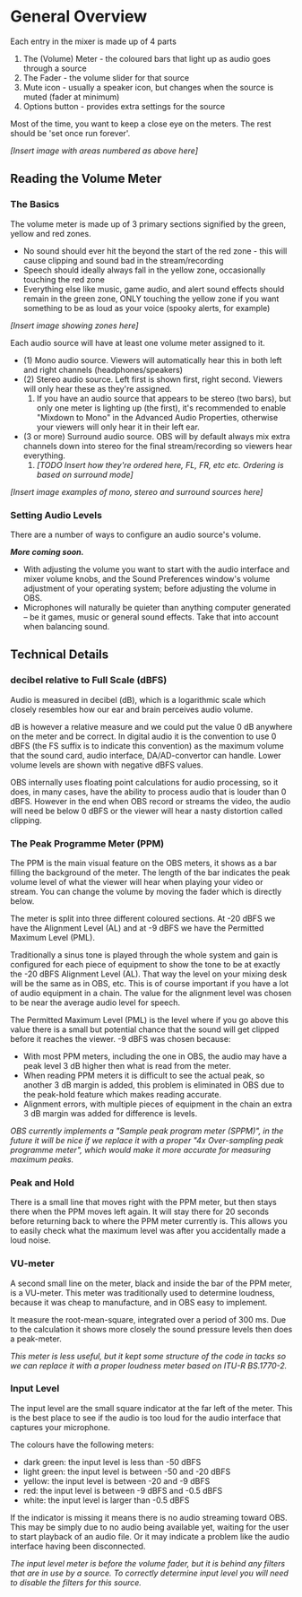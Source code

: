 # General Overview

Each entry in the mixer is made up of 4 parts

1. The (Volume) Meter - the coloured bars that light up as audio goes through a source
2. The Fader - the volume slider for that source
3. Mute icon - usually a speaker icon, but changes when the source is muted (fader at minimum)
4. Options button - provides extra settings for the source

Most of the time, you want to keep a close eye on the meters. The rest should be 'set once run forever'.

_[Insert image with areas numbered as above here]_

## Reading the Volume Meter

### The Basics
The volume meter is made up of 3 primary sections signified by the green, yellow and red zones.

* No sound should ever hit the beyond the start of the red zone - this will cause clipping and sound bad in the stream/recording
* Speech should ideally always fall in the yellow zone, occasionally touching the red zone
* Everything else like music, game audio, and alert sound effects should remain in the green zone, ONLY touching the yellow zone if you want something to be as loud as your voice (spooky alerts, for example)

_[Insert image showing zones here]_

Each audio source will have at least one volume meter assigned to it.

* (1) Mono audio source. Viewers will automatically hear this in both left and right channels (headphones/speakers)
* (2) Stereo audio source. Left first is shown first, right second. Viewers will only hear these as they're assigned.
  1) If you have an audio source that appears to be stereo (two bars), but only one meter is lighting up (the first), it's recommended to enable "Mixdown to Mono" in the Advanced Audio Properties, otherwise your viewers will only hear it in their left ear.
* (3 or more) Surround audio source. OBS will by default always mix extra channels down into stereo for the final stream/recording so viewers hear everything.
   1) _[TODO Insert how they're ordered here, FL, FR, etc etc. Ordering is based on surround mode]_

_[Insert image examples of mono, stereo and surround sources here]_

### Setting Audio Levels
There are a number of ways to configure an audio source's volume. 

_**More coming soon.**_

* With adjusting the volume you want to start with the audio interface and mixer volume knobs, and the Sound Preferences window's volume adjustment of your operating system; before adjusting the volume in OBS.
* Microphones will naturally be quieter than anything computer generated – be it games, music or general sound effects. Take that into account when balancing sound.


## Technical Details

### decibel relative to Full Scale (dBFS)
Audio is measured in decibel (dB), which is a logarithmic scale which closely resembles how our ear and brain perceives audio volume.

dB is however a relative measure and we could put the value 0 dB anywhere on the meter and be correct. In digital audio it is the convention to use 0 dBFS (the FS suffix is to indicate this convention) as the maximum volume that the sound card, audio interface, DA/AD-convertor can handle. Lower volume levels are shown with negative dBFS values.

OBS internally uses floating point calculations for audio processing, so it does, in many cases, have the ability to process audio that is louder than 0 dBFS. However in the end when OBS record or streams the video, the audio will need be below 0 dBFS or the viewer will hear a nasty distortion called clipping.

### The Peak Programme Meter (PPM)
The PPM is the main visual feature on the OBS meters, it shows as a bar filling the background of the meter.
The length of the bar indicates the peak volume level of what the viewer will hear when playing your video or stream. You can change the volume by moving the fader which is directly below.

The meter is split into three different coloured sections. At -20 dBFS we have the Alignment Level (AL) and at -9 dBFS we have the Permitted Maximum Level (PML).

Traditionally a sinus tone is played through the whole system and gain is configured for each piece of equipment to show the tone to be at exactly the -20 dBFS Alignment Level (AL). That way the level on your mixing desk will be the same as in OBS, etc. This is of course important if you have a lot of audio equipment in a chain. The value for the alignment level was chosen to be near the average audio level for speech.

The Permitted Maximum Level (PML) is the level where if you go above this value there is a small but potential chance that the sound will get clipped before it reaches the viewer. -9 dBFS was chosen because:

* With most PPM meters, including the one in OBS, the audio may have a peak level 3 dB higher then what is read from the meter.
* When reading PPM meters it is difficult to see the actual peak, so another 3 dB margin is added, this problem is eliminated in OBS due to the peak-hold feature which makes reading accurate.
* Alignment errors, with multiple pieces of equipment in the chain an extra 3 dB margin was added for difference is levels.

_OBS currently implements a "Sample peak program meter (SPPM)", in the future it will be nice if we replace it with a proper "4x Over-sampling peak programme meter", which would make it more accurate for measuring maximum peaks._

### Peak and Hold
There is a small line that moves right with the PPM meter, but then stays there when the PPM moves left again. It will stay there for 20 seconds before returning back to where the PPM meter currently is. This allows you to easily check what the maximum level was after you accidentally made a loud noise.

### VU-meter
A second small line on the meter, black and inside the bar of the PPM meter, is a VU-meter. This meter was traditionally used to determine loudness, because it was cheap to manufacture, and in OBS easy to implement.

It measure the root-mean-square, integrated over a period of 300 ms. Due to the calculation it shows more closely the sound pressure levels then does a peak-meter.

_This meter is less useful, but it kept some structure of the code in tacks so we can replace it with a proper loudness meter based on ITU-R BS.1770-2._

### Input Level
The input level are the small square indicator at the far left of the meter. This is the best place to see if the audio is too loud for the audio interface that captures your microphone.

The colours have the following meters:

* dark green: the input level is less than -50 dBFS
* light green: the input level is  between -50 and -20 dBFS
* yellow: the input level is  between -20 and -9 dBFS
* red: the input level is  between -9 dBFS and -0.5 dBFS
* white: the input level is  larger than -0.5 dBFS

If the indicator is missing it means there is no audio streaming toward OBS. This may be simply due to no audio being available yet, waiting for the user to start playback of an audio file. Or it may indicate a problem like the audio interface having been disconnected.

_The input level meter is before the volume fader, but it is behind any filters that are in use by a source. To correctly determine input level you will need to disable the filters for this source._